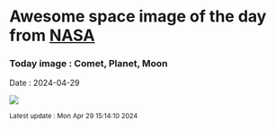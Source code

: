 
# Awesome space image of the day from [NASA](https://api.nasa.gov/)

### Today image : Comet, Planet, Moon
Date : 2024-04-29

![](https://apod.nasa.gov/apod/image/2404/CometTriple_Casado_1080.jpg)

<small>Latest update : Mon Apr 29 15:14:10 2024</small>
        